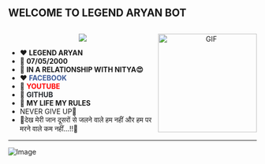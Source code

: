 ## WELCOME TO LEGEND ARYAN BOT
## <h3 align="center">

  <p align="center"><img src="https://img.shields.io/badge/WELCOME%20TO -Legend aryan-green?colorA=%23ff0000&colorB=%23017e40&style=flat-square">  

</h3>
<img align="right" width="200px" alt="GIF" src="https://i.imgur.com/MXpmeWH.gif" />

- ❤️ **LEGEND ARYAN**  
- 🤍 **07/05/2000**  
- 💚 **IN A RELATIONSHIP WITH NITYA😍**  
- ❤️ <a href="https://www.facebook.com/profile.php?id=100092750349098" target="_blank" style="color: #3b5998; text-decoration: none;">**FACEBOOK**</a>  
- 🤍 <a href="https://www.youtube.com/@priyanshimehra10116" target="_blank" style="color: #FF0000; text-decoration: none;">**YOUTUBE**</a>  
- 💚 <a href="https://github.com/irfan-bot-6620/BOT-3730" target="_blank" style="color: #24292e; text-decoration: none;">**GITHUB**</a>  
- 💖 **MY LIFE MY RULES**
- NEVER GIVE UP🙂
- 💝देख मेरी जान दूसरों से जलने वाले हम नहीं और हम पर मरने वाले कम नहीं…!!💝
<hr>

![Image](https://i.imgur.com/jz7hLJm.jpeg)
